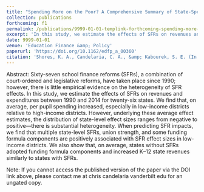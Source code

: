 ```yaml
---
title: "Spending More on the Poor? A Comprehensive Summary of State-Specific Responses to School Finance Reforms from 1990-2014"
collection: publications
forthcoming: f1
permalink: /publications/9999-01-01-templink-forthcoming-spending-more-on-the-poor
excerpt: 'In this study, we estimate the effects of SFRs on revenues and expenditures between 1990 and 2014 for twenty-six states. We find that, on average, per pupil spending increased, especially in low-income districts relative to high-income districts. However, underlying these average effect estimates, the distribution of state-level effect sizes ranges from negative to positive—there is substantial heterogeneity.'
date: 9999-01-01
venue: 'Education Finance &amp; Policy'
paperurl: 'https://doi.org/10.1162/edfp_a_00360'
citation: 'Shores, K. A., Candelaria, C. A., &amp; Kabourek, S. E. (In Press). Spending More on the Poor? A Comprehensive Summary of State-Specific Responses to School Finance Reforms from 1990–2014. <i>Education Finance &amp; Policy</i>.'
---
```

Abstract: Sixty-seven school finance reforms (SFRs), a combination of court-ordered and legislative reforms, have taken place since 1990; however, there is little empirical evidence on the heterogeneity of SFR effects. In this study, we estimate the effects of SFRs on revenues and expenditures between 1990 and 2014 for twenty-six states. We find that, on average, per pupil spending increased, especially in low-income districts relative to high-income districts. However, underlying these average effect estimates, the distribution of state-level effect sizes ranges from negative to positive—there is substantial heterogeneity. When predicting SFR impacts, we find that multiple state-level SFRs, union strength, and some funding formula components are positively associated with SFR effect sizes in low-income districts. We also show that, on average, states without SFRs adopted funding formula components and increased K–12 state revenues similarly to states with SFRs.

Note: If you cannot access the published version of the paper via the DOI link above, please contact me at chris <dot> candelaria <at> vanderbilt <dot> edu for an ungated copy. 
